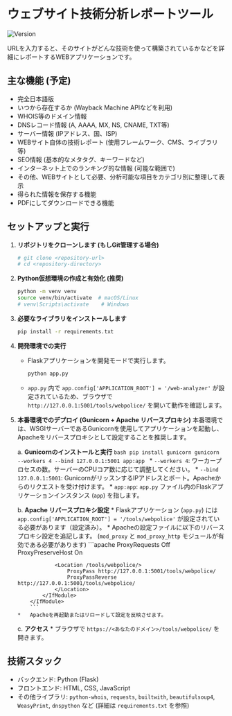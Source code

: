 # ウェブサイト技術分析レポートツール

![Version](https://img.shields.io/badge/version-0.9.0-blue)

URLを入力すると、そのサイトがどんな技術を使って構築されているかなどを詳細にレポートするWEBアプリケーションです。

## 主な機能 (予定)

*   完全日本語版
*   いつから存在するか (Wayback Machine APIなどを利用)
*   WHOIS等のドメイン情報
*   DNSレコード情報 (A, AAAA, MX, NS, CNAME, TXT等)
*   サーバー情報 (IPアドレス、国、ISP)
*   WEBサイト自体の技術レポート (使用フレームワーク、CMS、ライブラリ等)
*   SEO情報 (基本的なメタタグ、キーワードなど)
*   インターネット上でのランキング的な情報 (可能な範囲で)
*   その他、WEBサイトとして必要、分析可能な項目をカテゴリ別に整理して表示
*   得られた情報を保存する機能
*   PDFにしてダウンロードできる機能

## セットアップと実行

1.  **リポジトリをクローンします (もしGit管理する場合)**
    ```bash
    # git clone <repository-url>
    # cd <repository-directory>
    ```

2.  **Python仮想環境の作成と有効化 (推奨)**
    ```bash
    python -m venv venv
    source venv/bin/activate  # macOS/Linux
    # venv\Scripts\activate    # Windows
    ```

3.  **必要なライブラリをインストールします**
    ```bash
    pip install -r requirements.txt
    ```

4.  **開発環境での実行**
    *   Flaskアプリケーションを開発モードで実行します。
        ```bash
        python app.py
        ```
    *   `app.py` 内で `app.config['APPLICATION_ROOT'] = '/web-analyzer'` が設定されているため、ブラウザで `http://127.0.0.1:5001/tools/webpolice/` を開いて動作を確認します。

5.  **本番環境でのデプロイ (Gunicorn + Apache リバースプロキシ)**
    本番環境では、WSGIサーバーであるGunicornを使用してアプリケーションを起動し、Apacheをリバースプロキシとして設定することを推奨します。

    a.  **Gunicornのインストールと実行**
        ```bash
        pip install gunicorn
        gunicorn --workers 4 --bind 127.0.0.1:5001 app:app
        ```
        *   `--workers 4`: ワーカープロセスの数。サーバーのCPUコア数に応じて調整してください。
        *   `--bind 127.0.0.1:5001`: GunicornがリッスンするIPアドレスとポート。Apacheからのリクエストを受け付けます。
        *   `app:app`: `app.py` ファイル内のFlaskアプリケーションインスタンス (`app`) を指します。

    b.  **Apache リバースプロキシ設定**
        *   Flaskアプリケーション (`app.py`) には `app.config['APPLICATION_ROOT'] = '/tools/webpolice'` が設定されている必要があります（設定済み）。
        *   Apacheの設定ファイルに以下のリバースプロキシ設定を追記します。 (`mod_proxy` と `mod_proxy_http` モジュールが有効である必要があります)
            ```apache
            <IfModule mod_proxy.c>
                <IfModule mod_proxy_http.c>
                    ProxyRequests Off
                    ProxyPreserveHost On

                    <Location /tools/webpolice/>
                        ProxyPass http://127.0.0.1:5001/tools/webpolice/
                        ProxyPassReverse http://127.0.0.1:5001/tools/webpolice/
                    </Location>
                </IfModule>
            </IfModule>
            ```
        *   Apacheを再起動またはリロードして設定を反映させます。

    c.  **アクセス**
        *   ブラウザで `https://<あなたのドメイン>/tools/webpolice/` を開きます。

## 技術スタック

*   バックエンド: Python (Flask)
*   フロントエンド: HTML, CSS, JavaScript
*   その他ライブラリ: `python-whois`, `requests`, `builtwith`, `beautifulsoup4`, `WeasyPrint`, `dnspython` など (詳細は `requirements.txt` を参照)
